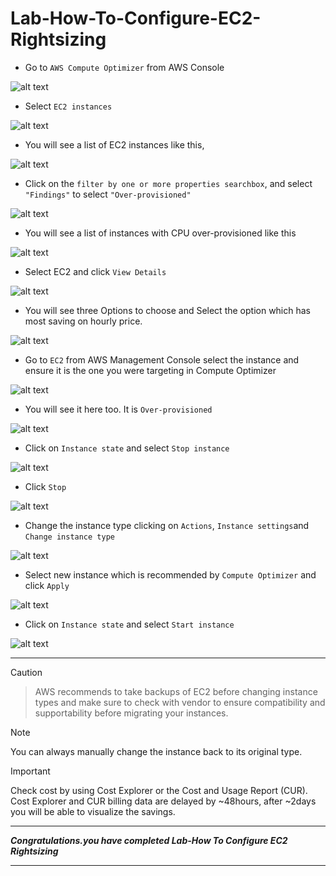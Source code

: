# Lab-How-To-Configure-EC2-Rightsizing

- Go to `AWS Compute Optimizer` from AWS Console

![alt text](image.png)

- Select `EC2 instances`

![alt text](image-1.png)

- You will see a list of EC2 instances like this, 

![alt text](image-2.png)

- Click on the `filter by one or more properties searchbox`, and select `"Findings"` to select `"Over-provisioned"`

![alt text](image-3.png)

- You will see a list of instances with CPU over-provisioned like this

![alt text](image-4.png)

- Select EC2 and click `View Details`

![alt text](image-5.png)

- You will see three Options to choose and Select the option which has most saving on hourly price.

![alt text](image-6.png)

- Go to `EC2` from AWS Management Console select the instance and ensure it is the one you were targeting in Compute Optimizer

![alt text](image-7.png)

- You will see it here too. It is `Over-provisioned`

![alt text](image-8.png)

- Click on `Instance state` and select `Stop instance`

![alt text](image-9.png)

- Click `Stop`

![alt text](image-10.png)

- Change the instance type clicking on `Actions`, `Instance settings`and `Change instance type`


![alt text](image-12.png)

- Select new instance which is recommended by `Compute Optimizer` and click `Apply`

![alt text](image-13.png)

- Click on `Instance state` and select `Start instance`

![alt text](image-11.png)

---

> [!CAUTION]

> AWS recommends to take backups of EC2 before changing instance types and make sure to check with vendor to ensure compatibility and supportability before migrating your instances.

> [!NOTE]
> You can always manually change the instance back to its original type. 


> [!IMPORTANT]
> Check cost by using Cost Explorer or the Cost and Usage Report (CUR). Cost Explorer and CUR billing data are delayed by ~48hours, after ~2days you will be able to visualize the savings. 

---

***Congratulations.you have completed Lab-How To Configure EC2 Rightsizing***

---